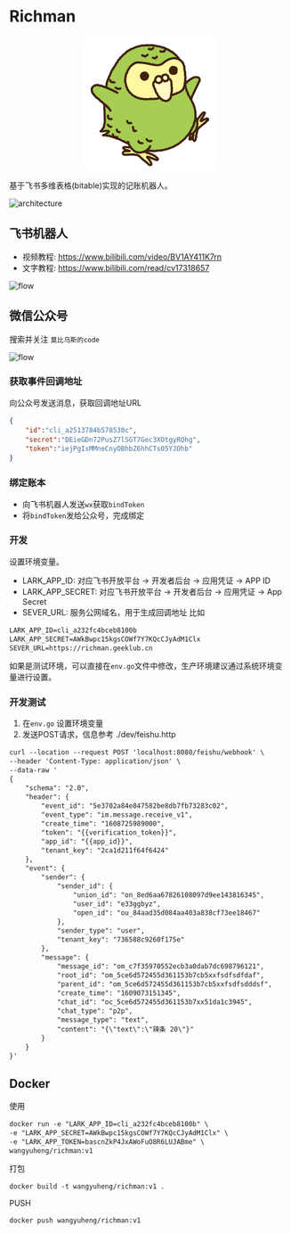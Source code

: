 # Richman

<p align="center">
    <img src=".design/logo.png">
</p>

基于飞书多维表格(bitable)实现的记账机器人。

![architecture](http://www.plantuml.com/plantuml/proxy?src=https://raw.githubusercontent.com/wangyuheng/richman/master/.design/architecture.puml)

## 飞书机器人

- 视频教程: https://www.bilibili.com/video/BV1AY411K7rn
- 文字教程: https://www.bilibili.com/read/cv17318657

![flow](http://www.plantuml.com/plantuml/proxy?src=https://raw.githubusercontent.com/wangyuheng/richman/master/.design/flow.puml)

## 微信公众号

搜索并关注 `莫比乌斯的code`

![flow](https://raw.githubusercontent.com/wangyuheng/richman/master/.design/qrcode.jpg)

### 获取事件回调地址

向公众号发送消息，获取回调地址URL
```json
{
    "id":"cli_a2513784b578530c",
    "secret":"DEieGDn72PusZ7lSGT7Gec3XOtgyRQhg",
    "token":"iejPgIsMMneCnyOBhbZ6hhCTs05YJDhb"
}
```

### 绑定账本

- 向飞书机器人发送`wx`获取`bindToken`
- 将`bindToken`发给公众号，完成绑定

### 开发

设置环境变量。

- LARK_APP_ID: 对应飞书开放平台 -> 开发者后台 -> 应用凭证 -> APP ID
- LARK_APP_SECRET: 对应飞书开放平台 -> 开发者后台 -> 应用凭证 -> App Secret
- SEVER_URL: 服务公网域名，用于生成回调地址
比如

```shell
LARK_APP_ID=cli_a232fc4bceb8100b
LARK_APP_SECRET=AWkBwpc15kgsCOWf7Y7KQcCJyAdM1Clx
SEVER_URL=https://richman.geeklub.cn
```

如果是测试环境，可以直接在`env.go`文件中修改，生产环境建议通过系统环境变量进行设置。

### 开发测试

1. 在`env.go` 设置环境变量
2. 发送POST请求，信息参考 ./dev/feishu.http

```shell
curl --location --request POST 'localhost:8080/feishu/webhook' \
--header 'Content-Type: application/json' \
--data-raw '
{
    "schema": "2.0",
    "header": {
        "event_id": "5e3702a84e847582be8db7fb73283c02",
        "event_type": "im.message.receive_v1",
        "create_time": "1608725989000",
        "token": "{{verification_token}}",
        "app_id": "{{app_id}}",
        "tenant_key": "2ca1d211f64f6424"
    },
    "event": {
        "sender": {
            "sender_id": {
                "union_id": "on_8ed6aa67826108097d9ee143816345",
                "user_id": "e33ggbyz",
                "open_id": "ou_84aad35d084aa403a838cf73ee18467"
            },
            "sender_type": "user",
            "tenant_key": "736588c9260f175e"
        },
        "message": {
            "message_id": "om_c7f35970552ecb3a0dab7dc698796121",
            "root_id": "om_5ce6d572455d361153b7cb5xxfsdfsdfdaf",
            "parent_id": "om_5ce6d572455d361153b7cb5xxfsdfsdddsf",
            "create_time": "1609073151345",
            "chat_id": "oc_5ce6d572455d361153b7xx51da1c3945",
            "chat_type": "p2p",
            "message_type": "text",
            "content": "{\"text\":\"辣条 20\"}"
        }
    }
}'
```

## Docker

使用
```shell
docker run -e "LARK_APP_ID=cli_a232fc4bceb8100b" \
-e "LARK_APP_SECRET=AWkBwpc15kgsCOWf7Y7KQcCJyAdM1Clx" \
-e "LARK_APP_TOKEN=bascnZkP4JxAWoFuO8R6LUJABme" \
wangyuheng/richman:v1 
```

打包

```shell
docker build -t wangyuheng/richman:v1 .
```

PUSH

```shell
docker push wangyuheng/richman:v1
```